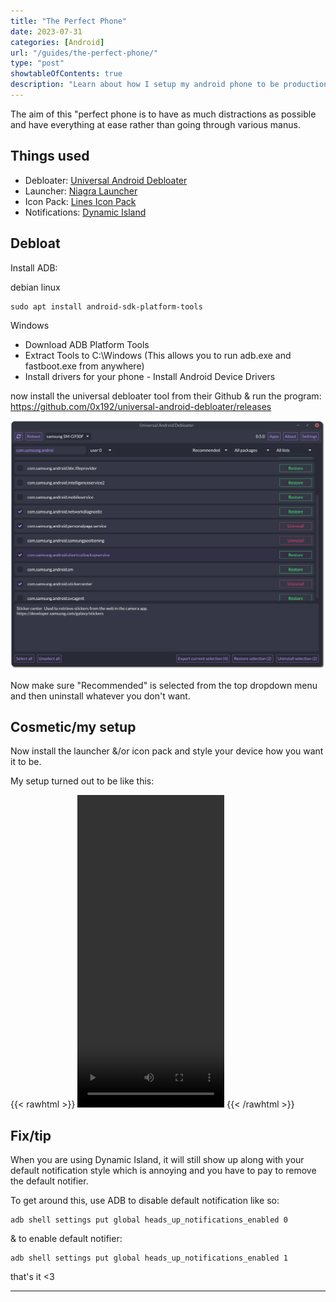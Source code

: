 ```yaml
---
title: "The Perfect Phone"
date: 2023-07-31
categories: [Android]
url: "/guides/the-perfect-phone/"
type: "post"
showtableOfContents: true
description: "Learn about how I setup my android phone to be production and achieve digital minimalism."
---
```


The aim of this "perfect phone is to have as much distractions as possible and have everything at ease rather than going through various manus. 

## Things used 
- Debloater:    [Universal Android Debloater](https://github.com/0x192/universal-android-debloater/releases)
- Launcher:     [Niagra Launcher](https://play.google.com/store/apps/details?id=bitpit.launcher)
- Icon Pack:    [Lines Icon Pack](https://play.google.com/store/apps/details?id=com.natewren.linesfree)
- Notifications:   [Dynamic Island](https://play.google.com/store/apps/details?id=com.jamworks.dynamicspot)

## Debloat 
Install ADB: 

debian linux
```
sudo apt install android-sdk-platform-tools
```

Windows
- Download ADB Platform Tools
- Extract Tools to C:\Windows (This allows you to run adb.exe and fastboot.exe from anywhere)
- Install drivers for your phone - Install Android Device Drivers

now install the universal debloater tool from their Github & run the program: https://github.com/0x192/universal-android-debloater/releases

![Screenshot of the tool](https://github.com/0x192/universal-android-debloater/raw/main/resources/screenshots/v0.5.0.png)

Now make sure "Recommended" is selected from the top dropdown menu and then uninstall whatever you don't want. 

## Cosmetic/my setup 
Now install the launcher &/or icon pack and style your device how you want it to be. 

My setup turned out to be like this: 

{{< rawhtml >}}
<video width="235" height="500" autoplay loop>
  <source src="/img/guides/2023/the-perfect-phone/my-setup.mp4" type="video/mp4">
</video>
{{< /rawhtml >}}

## Fix/tip

When you are using Dynamic Island, it will still show up along with your default notification style which is annoying and you have to pay to remove the default notifier. 

To get around this, use ADB to disable default notification like so: 
```
adb shell settings put global heads_up_notifications_enabled 0
```

& to enable default notifier: 
```
adb shell settings put global heads_up_notifications_enabled 1
```

that's it <3

----

  
